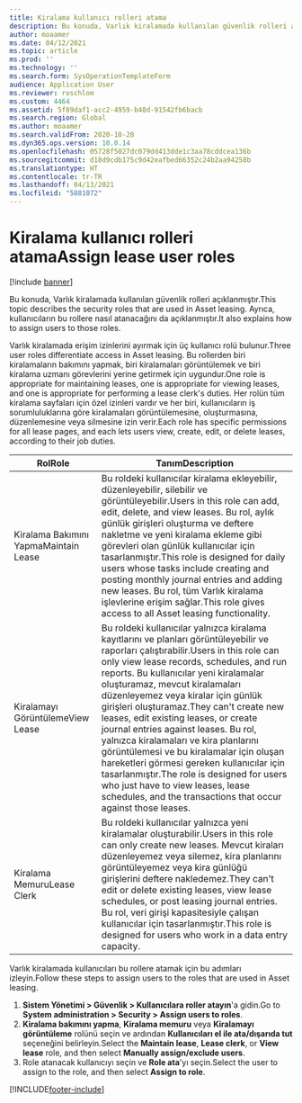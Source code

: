 ```yaml
---
title: Kiralama kullanıcı rolleri atama
description: Bu konuda, Varlık kiralamada kullanılan güvenlik rolleri açıklanmıştır. Ayrıca, kullanıcıların bu rollere nasıl atanacağını da açıklanmıştır.
author: moaamer
ms.date: 04/12/2021
ms.topic: article
ms.prod: ''
ms.technology: ''
ms.search.form: SysOperationTemplateForm
audience: Application User
ms.reviewer: roschlom
ms.custom: 4464
ms.assetid: 5f89daf1-acc2-4959-b48d-91542fb6bacb
ms.search.region: Global
ms.author: moaamer
ms.search.validFrom: 2020-10-28
ms.dyn365.ops.version: 10.0.14
ms.openlocfilehash: 05728f5027dc079dd413dde1c3aa78cddcea136b
ms.sourcegitcommit: d18d9cdb175c9d42eafbed66352c24b2aa94258b
ms.translationtype: HT
ms.contentlocale: tr-TR
ms.lasthandoff: 04/13/2021
ms.locfileid: "5881072"
---
```

# <a name="assign-lease-user-roles"></a><span data-ttu-id="34d3f-104">Kiralama kullanıcı rolleri atama</span><span class="sxs-lookup"><span data-stu-id="34d3f-104">Assign lease user roles</span></span>

[!include [banner](../includes/banner.md)]

<span data-ttu-id="34d3f-105">Bu konuda, Varlık kiralamada kullanılan güvenlik rolleri açıklanmıştır.</span><span class="sxs-lookup"><span data-stu-id="34d3f-105">This topic describes the security roles that are used in Asset leasing.</span></span> <span data-ttu-id="34d3f-106">Ayrıca, kullanıcıların bu rollere nasıl atanacağını da açıklanmıştır.</span><span class="sxs-lookup"><span data-stu-id="34d3f-106">It also explains how to assign users to those roles.</span></span>

<span data-ttu-id="34d3f-107">Varlık kiralamada erişim izinlerini ayırmak için üç kullanıcı rolü bulunur.</span><span class="sxs-lookup"><span data-stu-id="34d3f-107">Three user roles differentiate access in Asset leasing.</span></span> <span data-ttu-id="34d3f-108">Bu rollerden biri kiralamaların bakımını yapmak, biri kiralamaları görüntülemek ve biri kiralama uzmanı görevlerini yerine getirmek için uygundur.</span><span class="sxs-lookup"><span data-stu-id="34d3f-108">One role is appropriate for maintaining leases, one is appropriate for viewing leases, and one is appropriate for performing a lease clerk's duties.</span></span> <span data-ttu-id="34d3f-109">Her rolün tüm kiralama sayfaları için özel izinleri vardır ve her biri, kullanıcıların iş sorumluluklarına göre kiralamaları görüntülemesine, oluşturmasına, düzenlemesine veya silmesine izin verir.</span><span class="sxs-lookup"><span data-stu-id="34d3f-109">Each role has specific permissions for all lease pages, and each lets users view, create, edit, or delete leases, according to their job duties.</span></span>

| <span data-ttu-id="34d3f-110">Rol</span><span class="sxs-lookup"><span data-stu-id="34d3f-110">Role</span></span>           | <span data-ttu-id="34d3f-111">Tanım</span><span class="sxs-lookup"><span data-stu-id="34d3f-111">Description</span></span> |
|----------------|-------------|
| <span data-ttu-id="34d3f-112">Kiralama Bakımını Yapma</span><span class="sxs-lookup"><span data-stu-id="34d3f-112">Maintain Lease</span></span> | <span data-ttu-id="34d3f-113">Bu roldeki kullanıcılar kiralama ekleyebilir, düzenleyebilir, silebilir ve görüntüleyebilir.</span><span class="sxs-lookup"><span data-stu-id="34d3f-113">Users in this role can add, edit, delete, and view leases.</span></span> <span data-ttu-id="34d3f-114">Bu rol, aylık günlük girişleri oluşturma ve deftere nakletme ve yeni kiralama ekleme gibi görevleri olan günlük kullanıcılar için tasarlanmıştır.</span><span class="sxs-lookup"><span data-stu-id="34d3f-114">This role is designed for daily users whose tasks include creating and posting monthly journal entries and adding new leases.</span></span> <span data-ttu-id="34d3f-115">Bu rol, tüm Varlık kiralama işlevlerine erişim sağlar.</span><span class="sxs-lookup"><span data-stu-id="34d3f-115">This role gives access to all Asset leasing functionality.</span></span> |
| <span data-ttu-id="34d3f-116">Kiralamayı Görüntüleme</span><span class="sxs-lookup"><span data-stu-id="34d3f-116">View Lease</span></span>     | <span data-ttu-id="34d3f-117">Bu roldeki kullanıcılar yalnızca kiralama kayıtlarını ve planları görüntüleyebilir ve raporları çalıştırabilir.</span><span class="sxs-lookup"><span data-stu-id="34d3f-117">Users in this role can only view lease records, schedules, and run reports.</span></span> <span data-ttu-id="34d3f-118">Bu kullanıcılar yeni kiralamalar oluşturamaz, mevcut kiralamaları düzenleyemez veya kiralar için günlük girişleri oluşturamaz.</span><span class="sxs-lookup"><span data-stu-id="34d3f-118">They can't create new leases, edit existing leases, or create journal entries against leases.</span></span> <span data-ttu-id="34d3f-119">Bu rol, yalnızca kiralamaları ve kira planlarını görüntülemesi ve bu kiralamalar için oluşan hareketleri görmesi gereken kullanıcılar için tasarlanmıştır.</span><span class="sxs-lookup"><span data-stu-id="34d3f-119">The role is designed for users who just have to view leases, lease schedules, and the transactions that occur against those leases.</span></span> |
| <span data-ttu-id="34d3f-120">Kiralama Memuru</span><span class="sxs-lookup"><span data-stu-id="34d3f-120">Lease Clerk</span></span>    | <span data-ttu-id="34d3f-121">Bu roldeki kullanıcılar yalnızca yeni kiralamalar oluşturabilir.</span><span class="sxs-lookup"><span data-stu-id="34d3f-121">Users in this role can only create new leases.</span></span> <span data-ttu-id="34d3f-122">Mevcut kiraları düzenleyemez veya silemez, kira planlarını görüntüleyemez veya kira günlüğü girişlerini deftere nakledemez.</span><span class="sxs-lookup"><span data-stu-id="34d3f-122">They can't edit or delete existing leases, view lease schedules, or post leasing journal entries.</span></span> <span data-ttu-id="34d3f-123">Bu rol, veri girişi kapasitesiyle çalışan kullanıcılar için tasarlanmıştır.</span><span class="sxs-lookup"><span data-stu-id="34d3f-123">This role is designed for users who work in a data entry capacity.</span></span> |

<span data-ttu-id="34d3f-124">Varlık kiralamada kullanıcıları bu rollere atamak için bu adımları izleyin.</span><span class="sxs-lookup"><span data-stu-id="34d3f-124">Follow these steps to assign users to the roles that are used in Asset leasing.</span></span>

1. <span data-ttu-id="34d3f-125">**Sistem Yönetimi \> Güvenlik \> Kullanıcılara roller atayın**'a gidin.</span><span class="sxs-lookup"><span data-stu-id="34d3f-125">Go to **System administration \> Security \> Assign users to roles**.</span></span>
2. <span data-ttu-id="34d3f-126">**Kiralama bakımını yapma**, **Kiralama memuru** veya **Kiralamayı görüntüleme** rolünü seçin ve ardından **Kullanıcıları el ile ata/dışarıda tut** seçeneğini belirleyin.</span><span class="sxs-lookup"><span data-stu-id="34d3f-126">Select the **Maintain lease**, **Lease clerk**, or **View lease** role, and then select **Manually assign/exclude users**.</span></span>
3. <span data-ttu-id="34d3f-127">Role atanacak kullanıcıyı seçin ve **Role ata**'yı seçin.</span><span class="sxs-lookup"><span data-stu-id="34d3f-127">Select the user to assign to the role, and then select **Assign to role**.</span></span>


[!INCLUDE[footer-include](../../includes/footer-banner.md)]
